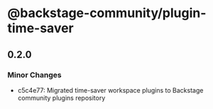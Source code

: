 # @backstage-community/plugin-time-saver

## 0.2.0

### Minor Changes

- c5c4e77: Migrated time-saver workspace plugins to Backstage community plugins repository
